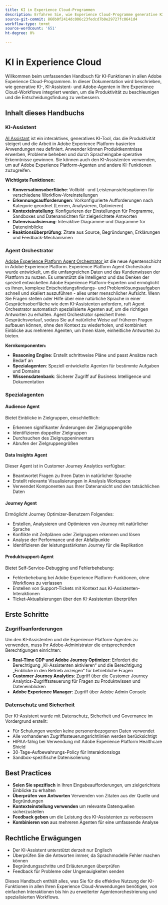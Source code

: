 ```yaml
---
title: KI in Experience Cloud-Programmen
description: Erfahren Sie, wie Experience Cloud-Programme generative KI (GenAI), KI-Assistenten und agentische KI verwenden.
source-git-commit: 860b0f2414dc006c23fedcd7b0e29727fc0641d4
workflow-type: tm+mt
source-wordcount: '651'
ht-degree: 0%

---
```


# KI in Experience Cloud

Willkommen beim umfassenden Handbuch für KI-Funktionen in allen Adobe Experience Cloud-Programmen. In dieser Dokumentation wird beschrieben, wie generative KI-, KI-Assistent- und Adobe-Agenten in Ihre Experience Cloud-Workflows integriert werden, um die Produktivität zu beschleunigen und die Entscheidungsfindung zu verbessern.

## Inhalt dieses Handbuchs

### KI-Assistent

[AI Assistant](./ai-assistant/ai-assistant-ui.md) ist ein interaktives, generatives KI-Tool, das die Produktivität steigert und die Arbeit in Adobe Experience Platform-basierten Anwendungen neu definiert. Anwender können Produktkenntnisse erwerben, Probleme beheben und durch Spracheingabe operative Erkenntnisse gewinnen. Sie können auch den KI-Assistenten verwenden, um auf Adobe Experience Platform-Agenten und andere KI-Funktionen zuzugreifen.

**Wichtigste Funktionen:**

- **Konversationsoberfläche**: Vollbild- und Leistenansichtsoptionen für verschiedene Workflow-Voreinstellungen
- **Erkennungsaufforderungen**: Vorkonfigurierte Aufforderungen nach Kategorie geordnet (Lernen, Analysieren, Optimieren)
- **Kontexteinstellung**: Konfigurieren der Einstellungen für Programme, Sandboxes und Datenansichten für zielgerichtete Antworten
- **Datenvisualisierung**: Interaktive Diagramme und Diagramme für Dateneinblicke
- **Reaktionsüberprüfung**: Zitate aus Source, Begründungen, Erklärungen und Feedback-Mechanismen

### Agent Orchestrator

[Adobe Experience Platform Agent Orchestrator ](./agents/agent-orchestrator.md) ist die neue Agentenschicht in Adobe Experience Platform. Experience Platform Agent Orchestrator wurde entwickelt, um die umfangreichen Daten und das Kundenwissen der Plattform zu nutzen. Es unterstützt die Intelligenz und das Denken der speziell entwickelten Adobe Experience Platform-Experten und ermöglicht es ihnen, komplexe Entscheidungsfindungs- und Problemlösungsaufgaben schnell und skaliert auszuführen - alles unter menschlicher Aufsicht. Wenn Sie Fragen stellen oder Hilfe über eine natürliche Sprache in einer Gesprächsoberfläche wie dem KI-Assistenten anfordern, ruft Agent Orchestrator automatisch spezialisierte Agenten auf, um die richtigen Antworten zu erhalten. Agent Orchestrator speichert Ihren Gesprächsverlauf, sodass Sie auf natürliche Weise auf früheren Fragen aufbauen können, ohne den Kontext zu wiederholen, und kombiniert Einblicke aus mehreren Agenten, um Ihnen klare, einheitliche Antworten zu bieten.

**Kernkomponenten:**

- **Reasoning Engine**: Erstellt schrittweise Pläne und passt Ansätze nach Bedarf an
- **Spezialagenten**: Speziell entwickelte Agenten für bestimmte Aufgaben und Domains
- **Wissensdatenbank**: Sicherer Zugriff auf Business Intelligence und Dokumentation

### Spezialagenten

#### Audience Agent

Bietet Einblicke in Zielgruppen, einschließlich:

- Erkennen signifikanter Änderungen der Zielgruppengröße
- Identifizieren doppelter Zielgruppen
- Durchsuchen des Zielgruppeninventars
- Abrufen der Zielgruppengrößen

#### Data Insights Agent

Dieser Agent ist in Customer Journey Analytics verfügbar:

- Beantwortet Fragen zu Ihren Daten in natürlicher Sprache
- Erstellt relevante Visualisierungen in Analysis Workspace
- Verwendet Komponenten aus Ihrer Datenansicht und den tatsächlichen Daten

#### Journey Agent

Ermöglicht Journey Optimizer-Benutzern Folgendes:

- Erstellen, Analysieren und Optimieren von Journey mit natürlicher Sprache
- Konflikte mit Zeitplänen oder Zielgruppen erkennen und lösen
- Analyse der Performance und der Abfallpunkte
- Identifizieren der leistungsstärksten Journey für die Replikation

#### Produktsupport-Agent

Bietet Self-Service-Debugging und Fehlerbehebung:

- Fehlerbehebung bei Adobe Experience Platform-Funktionen, ohne Workflows zu verlassen
- Erstellen von Support-Tickets mit Kontext aus KI-Assistenten-Interaktionen
- Ticket-Aktualisierungen über den KI-Assistenten überprüfen

## Erste Schritte

### Zugriffsanforderungen

Um den KI-Assistenten und die Experience Platform-Agenten zu verwenden, muss Ihr Adobe-Administrator die entsprechenden Berechtigungen einrichten:

- **Real-Time CDP und Adobe Journey Optimizer**: Erfordert die Berechtigung „KI-Assistenten aktivieren“ und die Berechtigung „Einblicke in den Betrieb anzeigen“ für betriebliche Fragen
- **Customer Journey Analytics**: Zugriff über die Customer Journey Analytics-Zugriffssteuerung für Fragen zu Produktwissen und Dateneinblicken
- **Adobe Experience Manager**: Zugriff über Adobe Admin Console

### Datenschutz und Sicherheit

Der KI-Assistent wurde mit Datenschutz, Sicherheit und Governance im Vordergrund erstellt:

- Für Schulungen werden keine personenbezogenen Daten verwendet
- Alle vorhandenen Zugriffssteuerungsrichtlinien werden berücksichtigt
- HIPAA-fähig bei Verwendung mit Adobe Experience Platform Healthcare Shield
- 30-Tage-Aufbewahrungs-Policy für Interaktionslogs
- Sandbox-spezifische Datenisolierung

## Best Practices

- **Seien Sie spezifisch** in Ihren Eingabeaufforderungen, um zielgerichtete Einblicke zu erhalten
- **Überprüfen von Antworten** Verwenden von Zitaten aus der Quelle und Begründungen
- **Kontexteinstellung verwenden** um relevante Datenquellen sicherzustellen
- **Feedback geben** um die Leistung des KI-Assistenten zu verbessern
- **Kombinieren von** aus mehreren Agenten für eine umfassende Analyse

## Rechtliche Erwägungen

- Der KI-Assistent unterstützt derzeit nur Englisch
- Überprüfen Sie die Antworten immer, da Sprachmodelle Fehler machen können
- Begründungsschritte und Erläuterungen überprüfen
- Feedback für Probleme oder Ungenauigkeiten senden

Dieses Handbuch enthält alles, was Sie für die effektive Nutzung der KI-Funktionen in allen Ihren Experience Cloud-Anwendungen benötigen, von einfachen Interaktionen bis hin zu erweiterter Agentenorchestrierung und spezialisierten Workflows.

